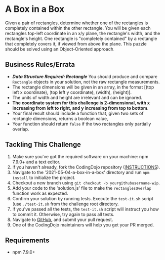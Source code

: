 # A Box in a Box

Given a pair of rectangles, determine whether one of the rectangles is completely contained within the other rectangle. You will be given each rectangles top-left coordinate in an x/y plane, the rectangle's width, and the rectangle's height. One rectangle is "completely contained" by a rectangle that completely covers it, if viewed from above the plane. This puzzle should be solved using an Object-Oriented approach.

## Business Rules/Errata

- ***Data Structure Required: Rectangle*** You should produce and compare `Rectangle` objects in your solution, not the raw rectangle measurements.
- The rectangle dimensions will be given in an array, in the format [(top left x coordinate), (top left y coordinate), (width), (height)].
- The units of width and height are irrelevant and can be ignored.
- **The coordinate system for this challenge is 2-dimensional, with x increasing from left to right, and y increasing from top to bottom.**
- Your final result should include a function that, given two sets of rectangle dimensions, returns a boolean value,
- Your function should return `false` if the two rectangles only partially overlap.


## Tackling This Challenge

1. Make sure you've got the required software on your machine: npm 7.9.0+ and a text editor.
1. If you haven't already, fork the CodingDojo repository ([INSTRUCTIONS](https://docs.github.com/en/github/getting-started-with-github/fork-a-repo)).
1. Navigate to the '2021-05-04-a-box-in-a-box' directory and run `npm install` to initialize the project.
1. Checkout a new branch using `git checkout -b yourgithubusername-wip`.
1. Add your code to the 'solution.js' file to make the `rectanglesOverlap` function work as expected.
1. Confirm your solution by running tests. Execute the `test-it.sh` script (use `./test-it.sh` from the challenge root directory.
1. If you've passed all the tests, the `test-it.sh` script will instruct you how to commit it. Otherwise, try again to pass all tests.
1. Navigate to [GitHub](https://github.com/codeconnector/CodingDojo), and submit your pull request.
1. One of the CodingDojo maintainers will help you get your PR merged.

## Requirements

- npm 7.9.0+

